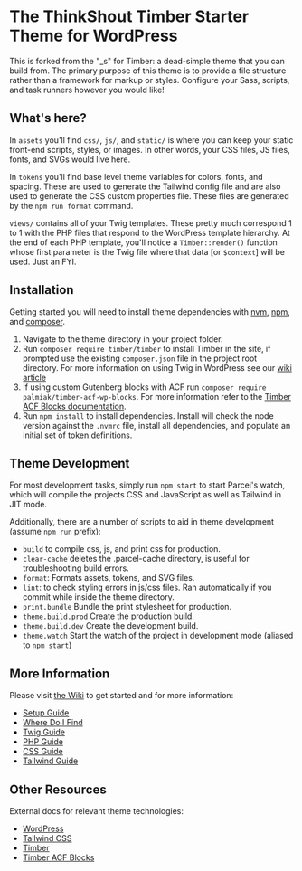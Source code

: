 
# The ThinkShout Timber Starter Theme for WordPress

This is forked from the "_s" for Timber: a dead-simple theme that you can build from. The primary purpose of this theme is to provide a file structure rather than a framework for markup or styles. Configure your Sass, scripts, and task runners however you would like!

## What's here?

In `assets` you'll find `css/`, `js/`, and `static/` is where you can keep your static front-end scripts, styles, or images. In other words, your CSS files, JS files, fonts, and SVGs would live here.

In `tokens` you'll find base level theme variables for colors, fonts, and spacing. These are used to generate the Tailwind config file and are also used to generate the CSS custom properties file. These files are generated by the `npm run format` command.

`views/` contains all of your Twig templates. These pretty much correspond 1 to 1 with the PHP files that respond to the WordPress template hierarchy. At the end of each PHP template, you'll notice a `Timber::render()` function whose first parameter is the Twig file where that data [or `$context`] will be used. Just an FYI.

## Installation
Getting started you will need to install theme dependencies with [nvm](https://github.com/nvm-sh/nvm#installing-and-updating), [npm](https://docs.npmjs.com/), and [composer](https://getcomposer.org/).

1. Navigate to the theme directory in your project folder.
2. Run `composer require timber/timber` to install Timber in the site, if prompted use the existing `composer.json` file in the project root directory. For more information on using Twig in WordPress see our [wiki article](https://github.com/thinkshout/thinkwp-starter-theme/wiki/TWIG-In-WordPress)
3. If using custom Gutenberg blocks with ACF run `composer require palmiak/timber-acf-wp-blocks`. For more information refer to the [Timber ACF Blocks documentation](https://palmiak.github.io/timber-acf-wp-blocks/#/).
4. Run `npm install` to install dependencies. Install will check the node version against the `.nvmrc` file, install all dependencies, and populate an initial set of token definitions.

## Theme Development

For most development tasks, simply run `npm start` to start Parcel's watch, which will compile the projects CSS and
JavaScript as well as Tailwind in JIT mode.

Additionally, there are a number of scripts to aid in theme development (assume `npm run` prefix):

- `build` to compile css, js, and print css for production.
- `clear-cache` deletes the .parcel-cache directory, is useful for troubleshooting build errors.
- `format`: Formats assets, tokens, and SVG files.
- `lint`: to check styling errors in js/css files. Ran automatically if you commit while inside the theme directory.
- `print.bundle` Bundle the print stylesheet for production.
- `theme.build.prod` Create the production build.
- `theme.build.dev` Create the development build.
- `theme.watch` Start the watch of the project in development mode (aliased to `npm start`)


## More Information
Please visit [the Wiki](https://github.com/thinkshout/thinkwp-starter-theme/wiki) to get started and for more information:

- [Setup Guide](https://github.com/thinkshout/thinkwp-starter-theme/wiki/Setup)
- [Where Do I Find](https://github.com/thinkshout/thinkwp-starter-theme/wiki/Where-Do-I-Find)
- [Twig Guide](https://github.com/thinkshout/thinkwp-starter-theme/wiki/TWIG-In-WordPress)
- [PHP Guide](https://github.com/thinkshout/thinkwp-starter-theme/wiki/PHP-Guide)
- [CSS Guide](https://github.com/thinkshout/thinkwp-starter-theme/wiki/CSS-Guide)
- [Tailwind Guide](https://github.com/thinkshout/thinkwp-starter-theme/wiki/Tailwind-Guide)

## Other Resources
External docs for relevant theme technologies:

- [WordPress](https://wordpress.org)
- [Tailwind CSS](https://tailwindcss.com/)
- [Timber](https://timber.github.io/docs/)
- [Timber ACF Blocks](https://palmiak.github.io/timber-acf-wp-blocks/#/)
